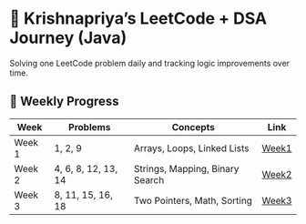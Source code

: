 
# 🚀 Krishnapriya’s LeetCode + DSA Journey (Java)

Solving one LeetCode problem daily and tracking logic improvements over time.

## 📅 Weekly Progress
| Week | Problems | Concepts | Link |
|------|-----------|-----------|------|
| Week 1 | 1, 2, 9 | Arrays, Loops, Linked Lists | [Week1](./Week1) |
| Week 2 | 4, 6, 8, 12, 13, 14 | Strings, Mapping, Binary Search | [Week2](./Week2) |
| Week 3 | 8, 11, 15, 16, 18 | Two Pointers, Math, Sorting | [Week3](./Week3) |

